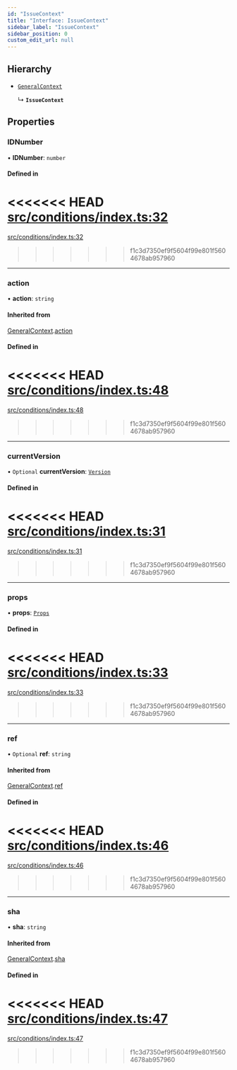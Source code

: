 ```yaml
---
id: "IssueContext"
title: "Interface: IssueContext"
sidebar_label: "IssueContext"
sidebar_position: 0
custom_edit_url: null
---
```


<!-- @format -->

## Hierarchy

- [`GeneralContext`](internal.GeneralContext.md)

  ↳ **`IssueContext`**

## Properties

### IDNumber

• **IDNumber**: `number`

#### Defined in

<<<<<<< HEAD
[src/conditions/index.ts:32](https://github.com/Resnovas/smartcloud/blob/b9e22a9/src/conditions/index.ts#L32)
=======
[src/conditions/index.ts:32](https://github.com/Resnovas/smartcloud/blob/b91f5b4/src/conditions/index.ts#L32)

> > > > > > > f1c3d7350ef9f5604f99e801f5604678ab957960

---

### action

• **action**: `string`

#### Inherited from

[GeneralContext](internal.GeneralContext.md).[action](internal.GeneralContext.md#action)

#### Defined in

<<<<<<< HEAD
[src/conditions/index.ts:48](https://github.com/Resnovas/smartcloud/blob/b9e22a9/src/conditions/index.ts#L48)
=======
[src/conditions/index.ts:48](https://github.com/Resnovas/smartcloud/blob/b91f5b4/src/conditions/index.ts#L48)

> > > > > > > f1c3d7350ef9f5604f99e801f5604678ab957960

---

### currentVersion

• `Optional` **currentVersion**: [`Version`](Version.md)

#### Defined in

<<<<<<< HEAD
[src/conditions/index.ts:31](https://github.com/Resnovas/smartcloud/blob/b9e22a9/src/conditions/index.ts#L31)
=======
[src/conditions/index.ts:31](https://github.com/Resnovas/smartcloud/blob/b91f5b4/src/conditions/index.ts#L31)

> > > > > > > f1c3d7350ef9f5604f99e801f5604678ab957960

---

### props

• **props**: [`Props`](internal.Props.md)

#### Defined in

<<<<<<< HEAD
[src/conditions/index.ts:33](https://github.com/Resnovas/smartcloud/blob/b9e22a9/src/conditions/index.ts#L33)
=======
[src/conditions/index.ts:33](https://github.com/Resnovas/smartcloud/blob/b91f5b4/src/conditions/index.ts#L33)

> > > > > > > f1c3d7350ef9f5604f99e801f5604678ab957960

---

### ref

• `Optional` **ref**: `string`

#### Inherited from

[GeneralContext](internal.GeneralContext.md).[ref](internal.GeneralContext.md#ref)

#### Defined in

<<<<<<< HEAD
[src/conditions/index.ts:46](https://github.com/Resnovas/smartcloud/blob/b9e22a9/src/conditions/index.ts#L46)
=======
[src/conditions/index.ts:46](https://github.com/Resnovas/smartcloud/blob/b91f5b4/src/conditions/index.ts#L46)

> > > > > > > f1c3d7350ef9f5604f99e801f5604678ab957960

---

### sha

• **sha**: `string`

#### Inherited from

[GeneralContext](internal.GeneralContext.md).[sha](internal.GeneralContext.md#sha)

#### Defined in

<<<<<<< HEAD
[src/conditions/index.ts:47](https://github.com/Resnovas/smartcloud/blob/b9e22a9/src/conditions/index.ts#L47)
=======
[src/conditions/index.ts:47](https://github.com/Resnovas/smartcloud/blob/b91f5b4/src/conditions/index.ts#L47)

> > > > > > > f1c3d7350ef9f5604f99e801f5604678ab957960

